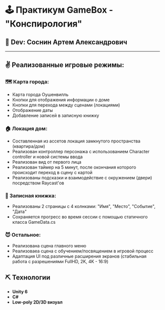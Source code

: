 ﻿# 🕹️ Практикум GameBox - "Конспирология"

## 👤 Dev: Соснин Артем Александрович

---

## ✌️ Реализованные игровые режимы:

### 🗺️ Карта города:
- Карта города Оушенвилль
- Кнопки для отображения информации о доме
- Кнопки для перехода между сценами (локациями)
- Отображение даты
- Добавление записей в записную книжку

### 🏠 Локация дом:
- Составленная из ассетов локация замкнутого пространства (квартира/дом)
- Реализован контроллер персонажа с использованием Character controller и новой системы ввода
- Реализован вид от первого лица
- Реализован таймер на 5 минут, после окончания которого происходит переход в сцену с картой
- Реализованы подсказки и взаимодействие с окружением (двери) посредством Raycast'ов

### 📙 Записная книжка:
- Реализованы 2 страницы с 4 колнками: "Имя", "Место", "Событие", "Дата"
- Сохраняется прогресс во время сессии с помощью статичного класса GameData.cs

### 😈 Остальное:
- Реализована сцена главного меню
- Реализоваеа сцена с обучением/посвящением в игровой процесс
- Адаптация UI под различные расширения экранов (стабильная работа с разрешениями FullHD, 2K, 4K - 16:9)

## ⛏️ Технологии
- **Unity 6**
- **C#**
- **Low-poly 2D/3D визуал**
